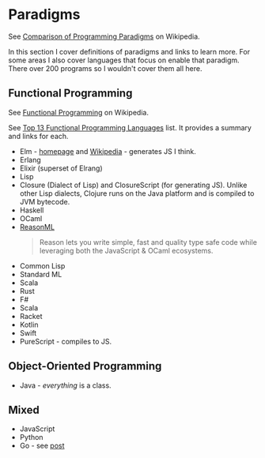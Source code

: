 # Paradigms

See [Comparison of Programming Paradigms](https://en.m.wikipedia.org/wiki/Comparison_of_programming_paradigms) on Wikipedia.

In this section I cover definitions of paradigms and links to learn more. For some areas I also cover languages that focus on enable that paradigm.
There over 200 programs so I wouldn't cover them all here.


## Functional Programming

See [Functional Programming](https://en.wikipedia.org/wiki/Functional_programming) on Wikipedia.

See [Top 13 Functional Programming Languages](https://purelyfunctional.tv/functional-programming-languages/) list. It provides a summary and links for each.

- Elm - [homepage](https://elm-lang.org/) and [Wikipedia](https://en.wikipedia.org/wiki/Elm_(programming_language)) - generates JS I think.
- Erlang
- Elixir (superset of Elrang)
- Lisp
- Closure (Dialect of Lisp) and ClosureScript (for generating JS). Unlike other Lisp dialects, Clojure runs on the Java platform and is compiled to JVM bytecode. 
- Haskell
- OCaml
- [ReasonML](https://reasonml.github.io/)
    > Reason lets you write simple, fast and quality type safe code while leveraging both the JavaScript & OCaml ecosystems.
- Common Lisp
- Standard ML
- Scala
- Rust
- F#
- Scala
- Racket
- Kotlin
- Swift
- PureScript - compiles to JS.


## Object-Oriented Programming

- Java - _everything_ is a class.


## Mixed

- JavaScript
- Python
- Go - see [post](https://flaviocopes.com/golang-is-go-object-oriented/)
